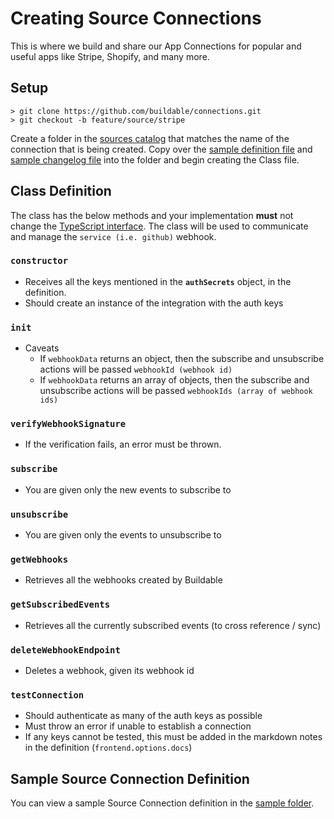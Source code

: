# Creating Source Connections

This is where we build and share our App Connections for popular and useful apps like Stripe, Shopify, and many more.

## Setup

```
> git clone https://github.com/buildable/connections.git
> git checkout -b feature/source/stripe
```

Create a folder in the [sources catalog](sources/catalog/) that matches the name of the connection that is being created. Copy over the [sample definition file](sources/sample/definition.json) and [sample changelog file](sources/sample/CHANGELOG.md) into the folder and begin creating the Class file.

## Class Definition

The class has the below methods and your implementation **must** not change the [TypeScript interface](sources/types/classDefinition.d.ts). The class will be used to communicate and manage the `service (i.e. github)` webhook.

### `constructor`

- Receives all the keys mentioned in the **`authSecrets`** object, in the definition.
- Should create an instance of the integration with the auth keys

### `init`

- Caveats
  - If `webhookData` returns an object, then the subscribe and unsubscribe actions will be passed `webhookId (webhook id)`
  - If `webhookData` returns an array of objects, then the subscribe and unsubscribe actions will be passed `webhookIds (array of webhook ids)`

### `verifyWebhookSignature`

- If the verification fails, an error must be thrown.

### `subscribe`

- You are given only the new events to subscribe to

### `unsubscribe`

- You are given only the events to unsubscribe to

### `getWebhooks`

- Retrieves all the webhooks created by Buildable

### `getSubscribedEvents`

- Retrieves all the currently subscribed events (to cross reference / sync)

### `deleteWebhookEndpoint`

- Deletes a webhook, given its webhook id

### `testConnection`

- Should authenticate as many of the auth keys as possible
- Must throw an error if unable to establish a connection
- If any keys cannot be tested, this must be added in the markdown notes in the definition (`frontend.options.docs`)

## Sample Source Connection Definition

You can view a sample Source Connection definition in the [sample folder](sources/sample/).
